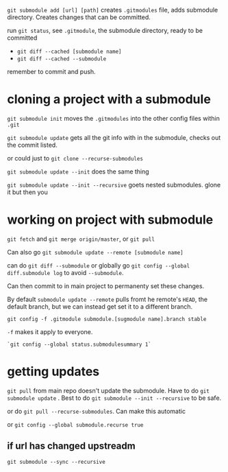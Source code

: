 
`git submodule add [url] [path]`  creates `.gitmodules` file, adds submodule directory.  Creates changes that can be committed.

run `git status`, see `.gitmodule`, the submodule directory, ready to be committed

- `git diff --cached [submodule name]` 
- `git diff --cached --submodule`



remember to commit and push.

# cloning a project with a submodule

`git submodule init` moves the `.gitmodules` into the other config files within `.git`

`git submodule update` gets all the git info with in the submodule, checks out the commit listed.

or could just to `git clone --recurse-submodules`

`git submodule update --init` does the same thing

`git submodule update --init --recursive` goets nested submodules.
glone it but then you 


# working on project with submodule

`git fetch` and `git merge origin/master`, or `git pull`

Can also go `git submodule update --remote [submodule name]`

can do `git diff --submodule` or globally go `git config --global diff.submodule log` to avoid `--submodule`.

Can then commit to in main project to permanenty set these changes.


By default `submodule update --remote` pulls fromt he remote's `HEAD`, the default branch, but  we can instead get set it to a different branch.

```
git config -f .gitmodule submodule.[sugmodule name].branch stable
```

`-f` makes it apply to everyone.

```
`git config --global status.submodulesummary 1`
```


# getting updates

`git pull` from main repo doesn't update the submodule.  Have to do `git submodule update`  . Best to do `git submodule --init --recursive` to be safe.


or do `git pull --recurse-submodules`.  Can make this automatic 


or `git config --global submodule.recurse true`


## if url has changed upstreadm

```
git submodule --sync --recursive
```




##
